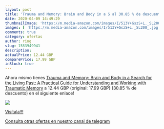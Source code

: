 ```yaml
---
layout: post
title: 'Trauma and Memory: Brain and Body in a S al 30.85 % de descuento'
date: 2020-04-09 14:49:29
thumbnailImage: 'https://m.media-amazon.com/images/I/513Y+GszS+L._SL200_.jpg'
images: [ 'https://m.media-amazon.com/images/I/513Y+GszS+L._SL200_.jpg' ]
comments: true
category: ofertas
author: ring
slug: 1583949941
description:
actualPrice: 12.44 GBP
comparePrice: 17.99 GBP
inStock: true
---
```


Ahora mismo tienes [Trauma and Memory: Brain and Body in a Search for the Living Past: A Practical Guide for Understanding and Working with Traumatic Memory](https://www.amazon.com/dp/1583949941/?tag=redken08-20) a 12.44 GBP (original: 17.99 GBP) (30.85 %  de descuento) en el siguiente enlace!

[![](https://m.media-amazon.com/images/I/513Y+GszS+L._SL200_.jpg)](https://www.amazon.com/dp/1583949941/?tag=redken08-20)

[Visítala!!!](https://www.amazon.com/dp/1583949941/?tag=redken08-20)

[Consulta otras ofertas en nuestro canal de telegram](https://t.me/s/ofertas25)
